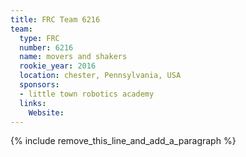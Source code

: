```yaml
---
title: FRC Team 6216
team:
  type: FRC
  number: 6216
  name: movers and shakers
  rookie_year: 2016
  location: chester, Pennsylvania, USA
  sponsors:
  - little town robotics academy
  links:
    Website:
---
```


{% include remove_this_line_and_add_a_paragraph %}